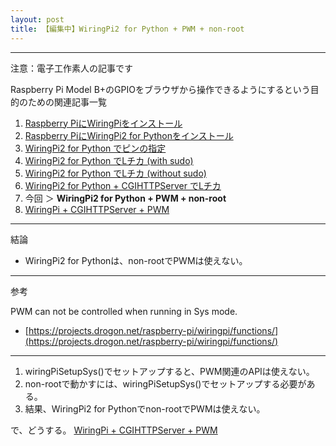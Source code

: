 ```yaml
---
layout: post
title: 【編集中】WiringPi2 for Python + PWM + non-root
---
```


------------------------------------
注意：電子工作素人の記事です

Raspberry Pi Model B+のGPIOをブラウザから操作できるようにするという目的のための関連記事一覧

1. [Raspberry PiにWiringPiをインストール](../000000/)
2. [Raspberry PiにWiringPi2 for Pythonをインストール](../000001/)
3. [WiringPi2 for Python でピンの指定](../000002/)
4. [WiringPi2 for Python でLチカ (with sudo)](../000003/)
5. [WiringPi2 for Python でLチカ (without sudo)](../000004/)
6. [WiringPi2 for Python + CGIHTTPServer でLチカ](../000005/)
7. 今回 ＞ __WiringPi2 for Python + PWM + non-root__
8. [WiringPi + CGIHTTPServer + PWM](../000007/)

------------------------------------

結論

+ WiringPi2 for Pythonは、non-rootでPWMは使えない。

------------------------------------
参考

PWM can not be controlled when running in Sys mode.

+ [https://projects.drogon.net/raspberry-pi/wiringpi/functions/](https://projects.drogon.net/raspberry-pi/wiringpi/functions/)

------------------------------------

1. wiringPiSetupSys()でセットアップすると、PWM関連のAPIは使えない。
2. non-rootで動かすには、wiringPiSetupSys()でセットアップする必要がある。
3. 結果、WiringPi2 for Pythonでnon-rootでPWMは使えない。

で、どうする。
[WiringPi + CGIHTTPServer + PWM](../000007/)
